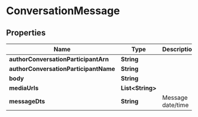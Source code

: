 

# ConversationMessage


## Properties

| Name | Type | Description | Notes |
|------------ | ------------- | ------------- | -------------|
|**authorConversationParticipantArn** | **String** |  |  [optional] |
|**authorConversationParticipantName** | **String** |  |  [optional] |
|**body** | **String** |  |  [optional] |
|**mediaUrls** | **List&lt;String&gt;** |  |  [optional] |
|**messageDts** | **String** | Message date/time |  [optional] |



